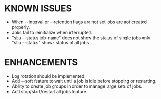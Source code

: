 # KNOWN ISSUES
- When --interval or --retention flags are not set jobs are not created properly.
- Jobs fail to reinitialize when interrupted.
- "sbu --status job-name" does not show the status of single jobs only "sbu --status" shows status of all jobs.

# ENHANCEMENTS
- Log rotation should be implemented.
- Add --soft feature to wait until a job is idle before stopping or restarting.
- Ability to create job groups in order to manage large sets of jobs.
- Add stop/start/restart all jobs feature.
